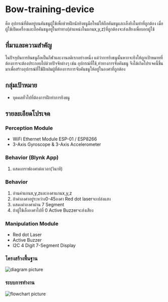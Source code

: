# Bow-training-device
คือ อุปกรณ์ที่ติดอยู่บนคันธนูผู้ใช้เพื่อช่วยฝึกนักยิงธนูมือใหม่ให้ถือคันธนูและเล็งยิงในท่าที่ถูกต้อง 
เมื่อผู้ใช้เปิดเครื่องและถือคันธนูอยู่ในท่าทาง(ตำแหน่งในแกนx,y,z)ที่ถูกต้องจะส่งเสียงเพื่อบอกผู้ใช้

## ที่มาและความสำคัญ
ในปัจจุบันการยินธนูถือเป็นกีฬาและงานอดิเรกอย่างหนึ่ง แต่ว่าการยิงธนูนั้นหากจะยิงให้ถูกเป้าหมายที่ต้องการจะต้องประกอบไปด้วยปัจจัยต่างๆ เช่น อุปกรณ์ที่ใช้,ท่าทางการจับคันธนู จึงได้เกิดโปรเจคนี้ขึ้นมาเพื่อสร้างอุปกรณ์ที่ใช้ฝึกฝนผู้ที่ต้องการการจับคันธนูให้อยู่ในองศาที่ถูกต้อง

## กลุ่มเป้าหมาย
+ บุคคลทั่วไปที่ต้องการฝึกท่าการยิงธนู

## รายละเอียดโปรเจค

### Perception Module
- WiFi Ethernet Module ESP-01 / ESP8266
- 3-Axis Gyroscope & 3-Axis Accelerometer

### Behavior (Blynk App)
1. แสดงกราฟองศาต่อเวลา(วินาที)

### Behavior
1. อ่านค่าแกนx,y,zและองศาแกนx,y,z
2. ถ้าค่าองศาอยู่ระหว่าง0-45องศา Red dot laserจะเปล่งแสง
3. แสดงค่าองศาผ่าน 7 Segment
4. ถ้าผู้ใช้เล็งองศาไปที่ 0 Active Buzzerจะส่งเสียง

### Manipulation Module
- Red dot Laser
- Active Buzzer 
- I2C 4 Digit 7-Segment Display

### โครงสร้างพื้นฐาน
![diagram picture][diagram]

[diagram]: https://github.com/jojoeza10/Bow-training-device/blob/master/image/diagram.jpg "Diagram"

### ระบบการทำงาน 
![flowchart picture][flowchart]

[flowchart]: https://github.com/jojoeza10/Bow-training-device/blob/master/image/Flowchart.jpg "flowchart"

